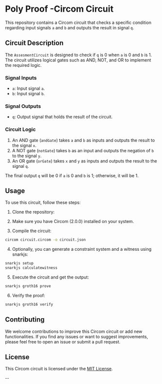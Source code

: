 # Poly Proof -Circom Circuit

This repository contains a Circom circuit that checks a specific condition regarding input signals `a` and `b` and outputs the result in signal `q`.


## Circuit Description

The `AssesmentCircuit` is designed to check if `q` is 0 when `a` is 0 and `b` is 1. The circuit utilizes logical gates such as AND, NOT, and OR to implement the required logic.

### Signal Inputs

- `a`: Input signal `a`.
- `b`: Input signal `b`.

### Signal Outputs

- `q`: Output signal that holds the result of the circuit.

### Circuit Logic

1. An AND gate (`andGate`) takes `a` and `b` as inputs and outputs the result to the signal `x`.
2. A NOT gate (`notGate`) takes `b` as an input and outputs the negation of `b` to the signal `y`.
3. An OR gate (`orGate`) takes `x` and `y` as inputs and outputs the result to the signal `q`.

The final output `q` will be 0 if `a` is 0 and `b` is 1; otherwise, it will be 1.

## Usage

To use this circuit, follow these steps:

1. Clone the repository:

2. Make sure you have Circom (2.0.0) installed on your system.

3. Compile the circuit:

```bash
circom circuit.circom -o circuit.json
```

4. Optionally, you can generate a constraint system and a witness using snarkjs:

```bash
snarkjs setup
snarkjs calculatewitness
```

5. Execute the circuit and get the output:

```bash
snarkjs groth16 prove
```

6. Verify the proof:

```bash
snarkjs groth16 verify
```

## Contributing

We welcome contributions to improve this Circom circuit or add new functionalities. If you find any issues or want to suggest improvements, please feel free to open an issue or submit a pull request.

## License

This Circom circuit is licensed under the [MIT License](LICENSE).

--
